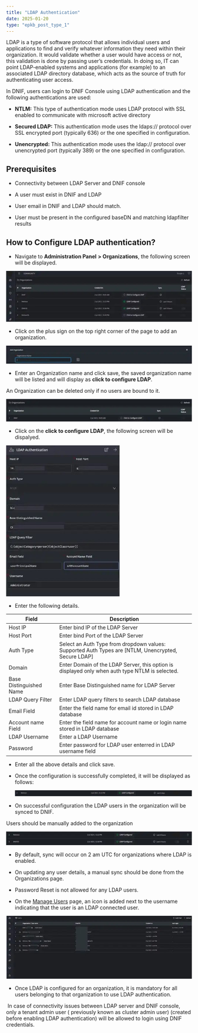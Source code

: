 ```yaml
---
title: "LDAP Authentication"
date: 2025-01-20
type: "epkb_post_type_1"
---
```


LDAP is a type of software protocol that allows individual users and applications to find and verify whatever information they need within their organization. It would validate whether a user would have access or not, this validation is done by passing user’s credentials. In doing so, IT can point LDAP-enabled systems and applications (for example) to an associated LDAP directory database, which acts as the source of truth for authenticating user access.

In DNIF, users can login to DNIF Console using LDAP authentication and the following authentications are used:

- **NTLM:** This type of authentication mode uses LDAP protocol with SSL enabled to communicate with microsoft active directory

- **Secured LDAP:** This authentication mode uses the ldaps:// protocol over SSL encrypted port (typically 636) or the one specified in configuration.

- **Unencrypted:** This authentication mode uses the ldap:// protocol over unencrypted port (typically 389) or the one specified in configuration.

## **Prerequisites**

- Connectivity between LDAP Server and DNIF console

- A user must exist in DNIF and LDAP

- User email in DNIF and LDAP should match.

- User must be present in the configured baseDN and matching ldapfilter results

## **How to Configure LDAP authentication?**

- Navigate to **Administration Panel** **\> Organizations**, the following screen will be displayed.

![image 1-Dec-01-2023-09-00-08-2823-AM](./img/LDAP-1.jpg)

- Click on the plus sign on the top right corner of the page to add an organization.

![image 2-Dec-01-2023-09-00-56-6707-AM](./img/LDAP-2.jpg)

- Enter an Organization name and click save, the saved organization name will be listed and will display as **click to configure LDAP**.

An Organization can be deleted only if no users are bound to it.

![image 3-Dec-01-2023-09-03-24-2387-AM](./img/LDAP-3.jpg)

- Click on the **click to configure LDAP**, the following screen will be dispalyed.

![image 4-Dec-01-2023-09-03-51-2711-AM](./img/LDAP-4.jpg)

- Enter the following details.

| **Field** | **Description** |
| --- | --- |
| Host IP | Enter bind IP of the LDAP Server |
| Host Port | Enter bind Port of the LDAP Server |
| Auth Type | Select an Auth Type from dropdown values: Supported Auth Types are \[NTLM, Unencrypted, Secure LDAP\] |
| Domain | Enter Domain of the LDAP Server, this option is displayed only when auth type NTLM is selected. |
| Base Distinguished Name | Enter Base Distinguished name for LDAP Server |
| LDAP Query Filter | Enter LDAP query filters to search LDAP database |
| Email Field | Enter the field name for email id stored in LDAP database |
| Account name Field | Enter the field name for account name or login name stored in LDAP database |
| LDAP Username | Enter a LDAP Username |
| Password | Enter password for LDAP user enterred in LDAP username field |

- Enter all the above details and click save.

- Once the configuration is successfully completed, it will be displayed as follows:  
      
    ![](./img/LDAP-5.jpg)

- On successful configuration the LDAP users in the organization will be synced to DNIF.

Users should be manually added to the organization 

![image 6-Dec-01-2023-09-05-34-0901-AM](./img/LDAP-6.jpg)

- By default, sync will occur on 2 am UTC for organizations where LDAP is enabled.

- On updating any user details, a manual sync should be done from the Organizations page.

- Password Reset is not allowed for any LDAP users.

- On the [Manage Users](https://dnif.it/kb/user-management-access-control/manage-organization-and-users/manage-users/) page, an icon is added next to the username indicating that the user is an LDAP connected user.

![image 7-Dec-01-2023-09-06-03-0309-AM](./img/LDAP-7.jpg)

- Once LDAP is configured for an organization, it is mandatory for all users belonging to that organization to use LDAP authentication.

 In case of connectivity issues between LDAP server and DNIF console, only a tenant admin user ( previously known as cluster admin user) (created before enabling LDAP authentication) will be allowed to login using DNIF credentials.

